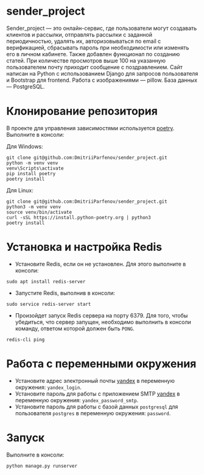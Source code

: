 # sender_project

Sender_project — это онлайн-сервис, где пользователи могут создавать клиентов и рассылки, отправлять рассылки с заданной
периодичностью, удалять их, авторизовываться по email с верификацией, сбрасывать пароль при необходимости или изменять
его в личном кабинете. Также добавлен функционал по созданию статей. При количестве просмотров выше 100 на указанную
пользователем почту приходит сообщение с поздравлением.
Сайт написан на Python с использованием Django для запросов пользователя и Bootstrap для frontend. 
Работа с изображениями — pillow. База данных — PostgreSQL.

# Клонирование репозитория

В проекте для управления зависимостями используется [poetry](https://python-poetry.org/). </br>
Выполните в консоли: </br>

Для Windows: </br>
```
git clone git@github.com:DmitriiParfenov/sender_project.git
python -m venv venv
venv\Scripts\activate
pip install poetry
poetry install
```

Для Linux: </br>
```
git clone git@github.com:DmitriiParfenov/sender_project.git
python3 -m venv venv
source venv/bin/activate
curl -sSL https://install.python-poetry.org | python3
poetry install
```
# Установка и настройка Redis

- Установите Redis, если он не установлен. Для этого выполните в консоли:
```
sudo apt install redis-server
``` 
- Запустите Redis, выполнив в консоли:
```
sudo service redis-server start
``` 
- Произойдет запуск Redis сервера на порту 6379. Для того, чтобы убедиться, что сервер запущен, необходимо выполнить
в консоли команду, ответом которой должен быть `PONG`.
```
redis-cli ping
```



# Работа с переменными окружения

- Установите адрес электронный почты [yandex](https://mail.yandex.ru/) в переменную окружения: `yandex_login`.
- Установите пароль для работы с приложением SMTP [yandex](https://id.yandex.ru/security/app-passwords) в переменную окружения: `yandex_password_smtp`.
- Установите пароль для работы с базой данных `postgresql` для пользователя `postgres` в переменную окружения: `password`.

# Запуск

Выполните в консоли: </br>

```
python manage.py runserver
```